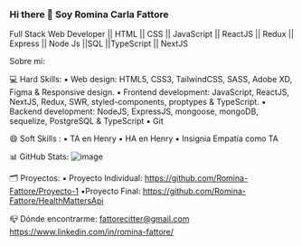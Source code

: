 ### Hi there 👋 Soy Romina Carla Fattore


Full Stack Web Developer || HTML || CSS || JavaScript || ReactJS || Redux || Express || Node Js ||SQL ||TypeScript || NextJS


Sobre mi:

💻 Hard Skills:
▪️ Web design: HTML5, CSS3, TailwindCSS, SASS, Adobe XD, Figma & Responsive design.
▪️ Frontend development: JavaScript, ReactJS, NextJS, Redux, SWR, styled-components, proptypes & TypeScript.
▪️ Backend development: NodeJS, ExpressJS, mongoose, mongoDB, sequelize, PostgreSQL & TypeScript
▪️ Git


😄 Soft Skills :
▪️ TA en Henry
▪️ HA en Henry
▪️ Insignia Empatía como TA

📊 GitHub Stats:
![image](https://user-images.githubusercontent.com/109178126/231183708-65825a88-bbdc-4515-a82c-e88d8424449f.png)



🗂️ Proyectos:
▪️ Proyecto Individual: https://github.com/Romina-Fattore/Proyecto-1
▪️Proyecto Final: https://github.com/Romina-Fattore/HealthMattersApi
 
📪 Dónde encontrarme:
 fattorecitter@gmail.com
 https://www.linkedin.com/in/romina-fattore/


